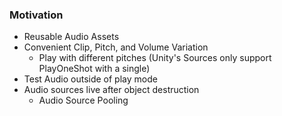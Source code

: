 ### Motivation
- Reusable Audio Assets
- Convenient Clip, Pitch, and Volume Variation
  - Play with different pitches (Unity's Sources only support PlayOneShot with a single)
- Test Audio outside of play mode
- Audio sources live after object destruction
  - Audio Source Pooling

